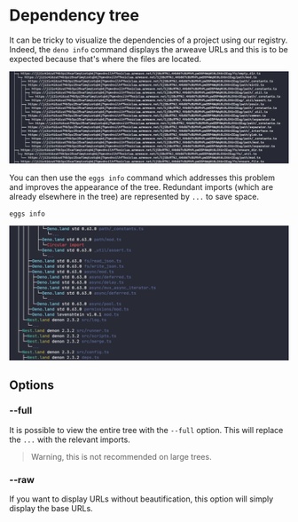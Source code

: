 # Dependency tree

It can be tricky to visualize the dependencies of a project using our registry.
Indeed, the `deno info` command displays the arweave URLs and this is to be expected because that's where the files are located.

![basic output](../.vuepress/public/info-command/basic-output.png)

You can then use the `eggs info` command which addresses this problem and improves the appearance of the tree.
Redundant imports (which are already elsewhere in the tree) are represented by `...` to save space.

```shell script
eggs info
```

![colorful output](./../.vuepress/public/info-command/colorful-output.png)

## Options

### --full

It is possible to view the entire tree with the `--full` option. This will replace the `...` with the relevant imports.

> Warning, this is not recommended on large trees.

### --raw

If you want to display URLs without beautification, this option will simply display the base URLs.

